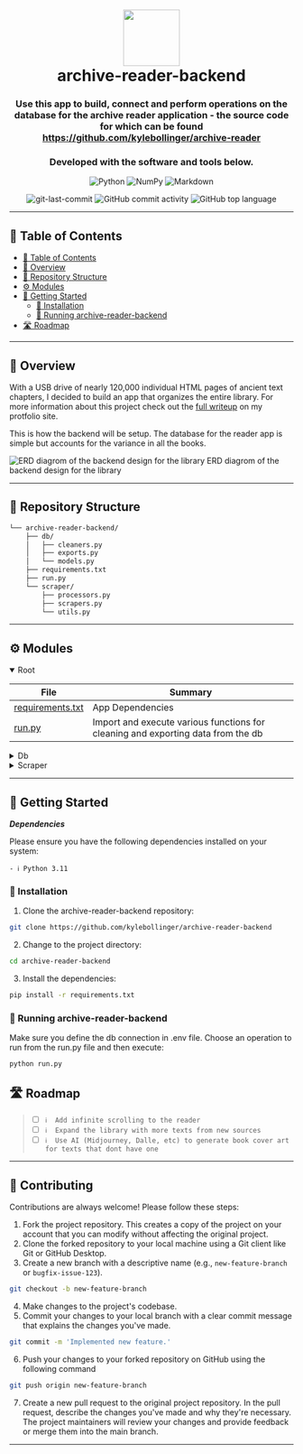 <div align="center">
<h1 align="center">
<img src="https://kboll.s3.amazonaws.com/projects/reader/favicon@1x.png" width="100" />
<br>archive-reader-backend</h1>
<h3>Use this app to build, connect and perform operations on the database for the archive reader application - the source code for which can be found <a href="https://github.com/kylebollinger/archive-reader">https://github.com/kylebollinger/archive-reader</a></h3>
<h3>Developed with the software and tools below.</h3>

<p align="center">
<img src="https://img.shields.io/badge/Python-3776AB.svg?style&logo=Python&logoColor=white" alt="Python" />
<img src="https://img.shields.io/badge/NumPy-013243.svg?style&logo=NumPy&logoColor=white" alt="NumPy" />
<img src="https://img.shields.io/badge/Markdown-000000.svg?style&logo=Markdown&logoColor=white" alt="Markdown" />
</p>
<img src="https://img.shields.io/github/last-commit/kylebollinger/archive-reader-backend?style&color=5D6D7E" alt="git-last-commit" />
<img src="https://img.shields.io/github/commit-activity/m/kylebollinger/archive-reader-backend?style&color=5D6D7E" alt="GitHub commit activity" />
<img src="https://img.shields.io/github/languages/top/kylebollinger/archive-reader-backend?style&color=5D6D7E" alt="GitHub top language" />
</div>

---

## 📖 Table of Contents
- [📖 Table of Contents](#-table-of-contents)
- [📍 Overview](#-overview)
- [📂 Repository Structure](#-repository-structure)
- [⚙️ Modules](#modules)
- [🚀 Getting Started](#-getting-started)
    - [🔧 Installation](#-installation)
    - [🤖 Running archive-reader-backend](#-running-archive-reader-backend)
- [🛣 Roadmap](#-roadmap)

---


## 📍 Overview


With a USB drive of nearly 120,000 individual HTML pages of ancient text chapters, I decided to build an app that organizes the entire library. For more information about this project check out the [full writeup](https://kylebollinger.dev/projects/archive-texts) on my protfolio site.

This is how the backend will be setup. The database for the reader app is simple but accounts for the variance in all the books.

![ERD diagrom of the backend design for the library](https://kboll.s3.amazonaws.com/projects/reader/back/db-diagram.webp)
ERD diagrom of the backend design for the library

---


## 📂 Repository Structure

```sh
└── archive-reader-backend/
    ├── db/
    │   ├── cleaners.py
    │   ├── exports.py
    │   └── models.py
    ├── requirements.txt
    ├── run.py
    └── scraper/
        ├── processors.py
        ├── scrapers.py
        └── utils.py
```


---

## ⚙️ Modules

<details open><summary>Root</summary>

| File                                                                                                   | Summary |
| ---                                                                                                    | --- |
| [requirements.txt](https://github.com/kylebollinger/archive-reader-backend/blob/main/requirements.txt) | App Dependencies |
| [run.py](https://github.com/kylebollinger/archive-reader-backend/blob/main/run.py)                     | Import and execute various functions for cleaning and exporting data from the db |

</details>

<details closed><summary>Db</summary>

| File                                                                                            | Summary |
| ---                                                                                             | --- |
| [exports.py](https://github.com/kylebollinger/archive-reader-backend/blob/main/db/exports.py)   | Functions to export data from the db to a local file |
| [models.py](https://github.com/kylebollinger/archive-reader-backend/blob/main/db/models.py)     | SQL Alchemy wrapper for defining models and establishing db connection |
| [cleaners.py](https://github.com/kylebollinger/archive-reader-backend/blob/main/db/cleaners.py) | Functions to perform direct db operations to clean data post scraping |

</details>

<details closed><summary>Scraper</summary>

| File                                                                                                     | Summary                   |
| ---                                                                                                      | ---                       |
| [scrapers.py](https://github.com/kylebollinger/archive-reader-backend/blob/main/scraper/scrapers.py)     | BeautifulSoup scraper functions |
| [processors.py](https://github.com/kylebollinger/archive-reader-backend/blob/main/scraper/processors.py) | Functions for post-processing raw scraper data |
| [utils.py](https://github.com/kylebollinger/archive-reader-backend/blob/main/scraper/utils.py)           | Utility functions for various app operations |

</details>

---

## 🚀 Getting Started

***Dependencies***

Please ensure you have the following dependencies installed on your system:

`- ℹ️ Python 3.11`


### 🔧 Installation

1. Clone the archive-reader-backend repository:
```sh
git clone https://github.com/kylebollinger/archive-reader-backend
```

2. Change to the project directory:
```sh
cd archive-reader-backend
```

3. Install the dependencies:
```sh
pip install -r requirements.txt
```

### 🤖 Running archive-reader-backend

Make sure you define the db connection in .env file. Choose an operation to run from the run.py file and then execute:
```sh
python run.py
```


## 🛣 Roadmap

> - [ ] `ℹ️  Add infinite scrolling to the reader`
> - [ ] `ℹ️  Expand the library with more texts from new sources`
> - [ ] `ℹ️  Use AI (Midjourney, Dalle, etc) to generate book cover art for texts that dont have one`


---

## 🤝 Contributing

Contributions are always welcome! Please follow these steps:
1. Fork the project repository. This creates a copy of the project on your account that you can modify without affecting the original project.
2. Clone the forked repository to your local machine using a Git client like Git or GitHub Desktop.
3. Create a new branch with a descriptive name (e.g., `new-feature-branch` or `bugfix-issue-123`).
```sh
git checkout -b new-feature-branch
```
4. Make changes to the project's codebase.
5. Commit your changes to your local branch with a clear commit message that explains the changes you've made.
```sh
git commit -m 'Implemented new feature.'
```
6. Push your changes to your forked repository on GitHub using the following command
```sh
git push origin new-feature-branch
```
7. Create a new pull request to the original project repository. In the pull request, describe the changes you've made and why they're necessary.
The project maintainers will review your changes and provide feedback or merge them into the main branch.

---
